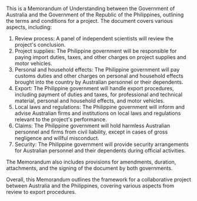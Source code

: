 This is a Memorandum of Understanding between the Government of Australia and the Government of the Republic of the Philippines, outlining the terms and conditions for a project. The document covers various aspects, including:

1. Review process: A panel of independent scientists will review the project's conclusion.
2. Project supplies: The Philippine government will be responsible for paying import duties, taxes, and other charges on project supplies and motor vehicles.
3. Personal and household effects: The Philippine government will pay customs duties and other charges on personal and household effects brought into the country by Australian personnel or their dependents.
4. Export: The Philippine government will handle export procedures, including payment of duties and taxes, for professional and technical material, personal and household effects, and motor vehicles.
5. Local laws and regulations: The Philippine government will inform and advise Australian firms and institutions on local laws and regulations relevant to the project's performance.
6. Claims: The Philippine government will hold harmless Australian personnel and firms from civil liability, except in cases of gross negligence and willful misconduct.
7. Security: The Philippine government will provide security arrangements for Australian personnel and their dependents during official activities.

The Memorandum also includes provisions for amendments, duration, attachments, and the signing of the document by both governments.

Overall, this Memorandum outlines the framework for a collaborative project between Australia and the Philippines, covering various aspects from review to export procedures.